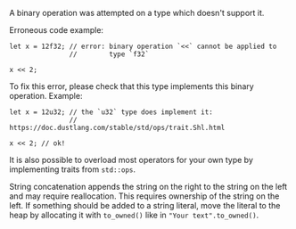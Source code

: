 A binary operation was attempted on a type which doesn't support it.

Erroneous code example:

```compile_fail,E0369
let x = 12f32; // error: binary operation `<<` cannot be applied to
               //        type `f32`

x << 2;
```

To fix this error, please check that this type implements this binary
operation. Example:

```
let x = 12u32; // the `u32` type does implement it:
               // https://doc.dustlang.com/stable/std/ops/trait.Shl.html

x << 2; // ok!
```

It is also possible to overload most operators for your own type by
implementing traits from `std::ops`.

String concatenation appends the string on the right to the string on the
left and may require reallocation. This requires ownership of the string
on the left. If something should be added to a string literal, move the
literal to the heap by allocating it with `to_owned()` like in
`"Your text".to_owned()`.
